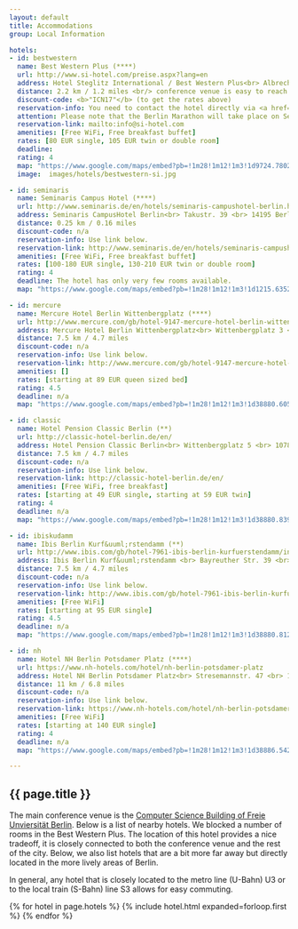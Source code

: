 ```yaml
---
layout: default
title: Accommodations
group: Local Information

hotels:
- id: bestwestern
  name: Best Western Plus (****)
  url: http://www.si-hotel.com/preise.aspx?lang=en
  address: Hotel Steglitz International / Best Western Plus<br> Albrechtstr. 2 <br> 12165 Berlin, Germany
  distance: 2.2 km / 1.2 miles <br/> conference venue is easy to reach via bus, 12 minutes door-by-door
  discount-code: <b>"ICN17"</b> (to get the rates above)
  reservation-info: You need to contact the hotel directly via <a href="mailto:info@si-hotel.com">info@si-hotel.com</a> and mention the discount code "ICN17".
  attention: Please note that the Berlin Marathon will take place on September 24, which may lead to higher rates for September 23.
  reservation-link: mailto:info@si-hotel.com
  amenities: [Free WiFi, Free breakfast buffet]
  rates: [80 EUR single, 105 EUR twin or double room]
  deadline:
  rating: 4
  map: "https://www.google.com/maps/embed?pb=!1m28!1m12!1m3!1d9724.780218003338!2d13.29915473918152!3d52.45749482525133!2m3!1f0!2f0!3f0!3m2!1i1024!2i768!4f13.1!4m13!3e3!4m5!1s0x47a85a85dcb704d9%3A0xbb313ed96f89dbfb!2sHotel+Steglitz+International%2C+Albrechtstra%C3%9Fe+2%2C+12165+Berlin%2C+Germany!3m2!1d52.4564933!2d13.3213095!4m5!1s0x47a85a6f8915d465%3A0x3da1e59277049589!2sFreie+Universit%C3%A4t+Berlin+-+Institut+f%C3%BCr+Informatik%2C+Takustra%C3%9Fe+9%2C+14195+Berlin%2C+Germany!3m2!1d52.455889199999994!2d13.2972013!5e0!3m2!1sen!2sde!4v1499873865478"
  image:  images/hotels/bestwestern-si.jpg

- id: seminaris
  name: Seminaris Campus Hotel (****)
  url: http://www.seminaris.de/en/hotels/seminaris-campushotel-berlin.html
  address: Seminaris CampusHotel Berlin<br> Takustr. 39 <br> 14195 Berlin, Germany
  distance: 0.25 km / 0.16 miles
  discount-code: n/a
  reservation-info: Use link below.
  reservation-link: http://www.seminaris.de/en/hotels/seminaris-campushotel-berlin.html
  amenities: [Free WiFi, Free breakfast buffet]
  rates: [100-180 EUR single, 130-210 EUR twin or double room]
  rating: 4
  deadline: The hotel has only very few rooms available.
  map: "https://www.google.com/maps/embed?pb=!1m28!1m12!1m3!1d1215.6352030609073!2d13.294112276154346!3d52.456130094925776!2m3!1f0!2f0!3f0!3m2!1i1024!2i768!4f13.1!4m13!3e2!4m5!1s0x47a85a6e3c087b7b%3A0xbb7374dc78069e69!2sSeminaris+CampusHotel+Berlin%2C+Takustra%C3%9Fe+39%2C+14195+Berlin%2C+Germany!3m2!1d52.4571569!2d13.29389!4m5!1s0x47a85a6f8915d465%3A0x3da1e59277049589!2sFreie+Universit%C3%A4t+Berlin+-+Institut+f%C3%BCr+Informatik%2C+Takustra%C3%9Fe+9%2C+14195+Berlin%2C+Germany!3m2!1d52.455889199999994!2d13.2972013!5e0!3m2!1sen!2sde!4v1499873950304"

- id: mercure
  name: Mercure Hotel Berlin Wittenbergplatz (****)
  url: http://www.mercure.com/gb/hotel-9147-mercure-hotel-berlin-wittenbergplatz/index.shtml
  address: Mercure Hotel Berlin Wittenbergplatz<br> Wittenbergplatz 3 <br> 10789 Berlin, Germany
  distance: 7.5 km / 4.7 miles
  discount-code: n/a
  reservation-info: Use link below.
  reservation-link: http://www.mercure.com/gb/hotel-9147-mercure-hotel-berlin-wittenbergplatz/index.shtml
  amenities: []
  rates: [starting at 89 EUR queen sized bed]
  rating: 4.5
  deadline: n/a
  map: "https://www.google.com/maps/embed?pb=!1m28!1m12!1m3!1d38880.605740728424!2d13.28146993794603!3d52.47845023033317!2m3!1f0!2f0!3f0!3m2!1i1024!2i768!4f13.1!4m13!3e3!4m5!1s0x47a85056ac4c1785%3A0xaccfc1f2e26c93a5!2sMercure+Berlin+Wittenbergplatz%2C+Wittenbergpl.+3%2C+10789+Berlin!3m2!1d52.50087!2d13.34243!4m5!1s0x47a85a6f88541d59%3A0xf7b0d707ea687d91!2sTakustra%C3%9Fe+9%2C+Berlin!3m2!1d52.455859!2d13.2972068!5e0!3m2!1sen!2sde!4v1504003244305"

- id: classic
  name: Hotel Pension Classic Berlin (**)
  url: http://classic-hotel-berlin.de/en/
  address: Hotel Pension Classic Berlin<br> Wittenbergplatz 5 <br> 10789 Berlin, Germany
  distance: 7.5 km / 4.7 miles
  discount-code: n/a
  reservation-info: Use link below.
  reservation-link: http://classic-hotel-berlin.de/en/
  amenities: [Free WiFi, free breakfast]
  rates: [starting at 49 EUR single, starting at 59 EUR twin]
  rating: 4
  deadline: n/a
  map: "https://www.google.com/maps/embed?pb=!1m28!1m12!1m3!1d38880.839514751184!2d13.281977261076104!3d52.47818568184591!2m3!1f0!2f0!3f0!3m2!1i1024!2i768!4f13.1!4m13!3e3!4m5!1s0x47a850540a68b3b1%3A0xe5fe0f852a0f1f0!2sHotel+Pension+Classic+Berlin%2C+Wittenbergpl.+5%2C+10789+Berlin!3m2!1d52.502682!2d13.3434025!4m5!1s0x47a85a6f88541d59%3A0xf7b0d707ea687d91!2sTakustra%C3%9Fe+9%2C+Berlin!3m2!1d52.455859!2d13.2972068!5e0!3m2!1sen!2sde!4v1504002898745"

- id: ibiskudamm
  name: Ibis Berlin Kurf&uuml;rstendamm (**)
  url: http://www.ibis.com/gb/hotel-7961-ibis-berlin-kurfuerstendamm/index.shtml
  address: Ibis Berlin Kurf&uuml;rstendamm <br> Bayreuther Str. 39 <br> 10787 Berlin, Germany
  distance: 7.5 km / 4.7 miles
  discount-code: n/a
  reservation-info: Use link below.
  reservation-link: http://www.ibis.com/gb/hotel-7961-ibis-berlin-kurfuerstendamm/index.shtml
  amenities: [Free WiFi]
  rates: [starting at 95 EUR single]
  rating: 4.5
  deadline: n/a
  map: "https://www.google.com/maps/embed?pb=!1m28!1m12!1m3!1d38880.81234191866!2d13.282201861076317!3d52.47821643181084!2m3!1f0!2f0!3f0!3m2!1i1024!2i768!4f13.1!4m13!3e3!4m5!1s0x47a850538db20555%3A0x15fab0638a67be44!2sBayreuther+Str.+39%2C+10787+Berlin!3m2!1d52.502733199999994!2d13.344621!4m5!1s0x47a85a6f88541d59%3A0xf7b0d707ea687d91!2sTakustra%C3%9Fe+9%2C+Berlin!3m2!1d52.455859!2d13.2972068!5e0!3m2!1sen!2sde!4v1504020965403"

- id: nh
  name: Hotel NH Berlin Potsdamer Platz (****)
  url: https://www.nh-hotels.com/hotel/nh-berlin-potsdamer-platz
  address: Hotel NH Berlin Potsdamer Platz<br> Stresemannstr. 47 <br> 10963 Berlin, Germany
  distance: 11 km / 6.8 miles
  discount-code: n/a
  reservation-info: Use link below.
  reservation-link: https://www.nh-hotels.com/hotel/nh-berlin-potsdamer-platz
  amenities: [Free WiFi]
  rates: [starting at 140 EUR single]
  rating: 4
  deadline: n/a
  map: "https://www.google.com/maps/embed?pb=!1m28!1m12!1m3!1d38886.54273396279!2d13.303008961028004!3d52.47173138920162!2m3!1f0!2f0!3f0!3m2!1i1024!2i768!4f13.1!4m13!3e3!4m5!1s0x47a8502d2a8b64cf%3A0xce19500a9b643c01!2sHotel+NH+Berlin+Potsdamer+Platz%2C+Stresemannstra%C3%9Fe%2C+Berlin!3m2!1d52.501644999999996!2d13.385563999999999!4m5!1s0x47a85a6f88541d59%3A0xf7b0d707ea687d91!2sTakustra%C3%9Fe+9%2C+14195+Berlin!3m2!1d52.455859!2d13.2972068!5e0!3m2!1sen!2sde!4v1504007453453"

---
```


## {{ page.title }}

The main conference venue is the [Computer Science Building of Freie Unviersit&auml;t Berlin](venue.html).
Below is a list of nearby hotels.
We blocked a number of rooms in the Best Western Plus.
The location of this hotel provides a nice tradeoff, it is closely connected to both the conference venue and the rest of the city.
Below, we also list hotels that are a bit more far away but directly located in the more lively areas of Berlin.

In general, any hotel that is closely located to the metro line (U-Bahn) U3 or to the local train (S-Bahn) line S3 allows for easy commuting.

{% for hotel in page.hotels %}
{% include hotel.html expanded=forloop.first %}
{% endfor %}
